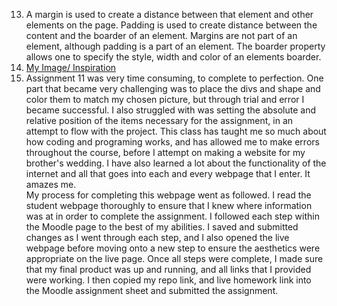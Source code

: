 13. A margin is used to create a distance between that element and other elements on the page. Padding is used to create distance between the content and the boarder of an element. Margins are not part of an element, although padding is a part of an element. The boarder property allows one to specify the style, width and color of an elements boarder.  
14. [My Image/ Inspiration](./images/DeStijl.jpg)
15. Assignment 11 was very time consuming, to complete to perfection. One part that became very challenging was to place the divs and shape and color them to match my chosen picture, but through trial and error I became successful. I also struggled with was setting the absolute and relative position of the items necessary for the assignment, in an attempt to flow with the project. This class has taught me so much about how coding and programing works, and has allowed me to make errors throughout the course, before I attempt on making a website for my brother's wedding. I have also learned a lot about the functionality of the internet and all that goes into each and every webpage that I enter. It amazes me.  
My process for completing this webpage went as followed. I read the student webpage thoroughly to ensure that I knew where information was at in order to complete the assignment. I followed each step within the Moodle page to the best of my abilities. I saved and submitted changes as I went through each step, and I also opened the live webpage before moving onto a new step to ensure the aesthetics were appropriate on the live page. Once all steps were complete, I made sure that my final product was up and running, and all links that I provided were working.  I then copied my repo link, and live homework link into the Moodle assignment sheet and submitted the assignment.
